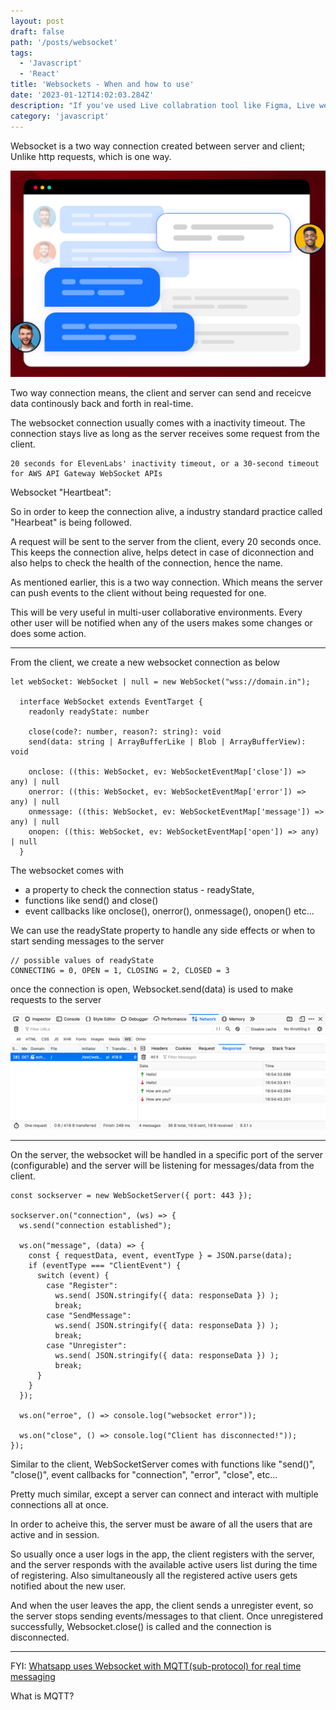 ```yaml
---
layout: post
draft: false
path: '/posts/websocket'
tags:
  - 'Javascript'
  - 'React'
title: 'Websockets - When and how to use'
date: '2023-01-12T14:02:03.284Z'
description: "If you've used Live collabration tool like Figma, Live web chat or seen Live cricket score, then you have used an websocket connection."
category: 'javascript'
---
```


Websocket is a two way connection created between server and client; Unlike http requests, which is one way.

![Websocket is a two way connection created between server and client; Unlike http requests, which is one way.](./webChat.png)

Two way connection means, the client and server can send and receicve data continously back and forth in real-time.

The websocket connection usually comes with a inactivity timeout. The connection stays live as long as the server receives some request from the client.

    20 seconds for ElevenLabs' inactivity timeout, or a 30-second timeout for AWS API Gateway WebSocket APIs

Websocket "Heartbeat":

So in order to keep the connection alive, a industry standard practice called "Hearbeat" is being followed.

A request will be sent to the server from the client, every 20 seconds once. This keeps the connection alive, helps detect in case of diconnection and also helps to check the health of the connection, hence the name.

As mentioned earlier, this is a two way connection. Which means the server can push events to the client without being requested for one.

This will be very useful in multi-user collaborative environments. Every other user will be notified when any of the users makes some changes or does some action.

<hr />

From the client, we create a new websocket connection as below

    let webSocket: WebSocket | null = new WebSocket("wss://domain.in");

      interface WebSocket extends EventTarget {
        readonly readyState: number

        close(code?: number, reason?: string): void
        send(data: string | ArrayBufferLike | Blob | ArrayBufferView): void

        onclose: ((this: WebSocket, ev: WebSocketEventMap['close']) => any) | null
        onerror: ((this: WebSocket, ev: WebSocketEventMap['error']) => any) | null
        onmessage: ((this: WebSocket, ev: WebSocketEventMap['message']) => any) | null
        onopen: ((this: WebSocket, ev: WebSocketEventMap['open']) => any) | null
      }

The websocket comes with

- a property to check the connection status - readyState,
- functions like send() and close()
- event callbacks like onclose(), onerror(), onmessage(), onopen() etc...

We can use the readyState property to handle any side effects or when to start sending messages to the server

    // possible values of readyState
    CONNECTING = 0, OPEN = 1, CLOSING = 2, CLOSED = 3

once the connection is open, Websocket.send(data) is used to make requests to the server

![once the connection is open, Websocket.send(data) is used to make requests to the server](./webSocket.png)

<hr />

On the server, the websocket will be handled in a specific port of the server (configurable) and the server will be listening for messages/data from the client.

    const sockserver = new WebSocketServer({ port: 443 });

    sockserver.on("connection", (ws) => {
      ws.send("connection established");

      ws.on("message", (data) => {
        const { requestData, event, eventType } = JSON.parse(data);
        if (eventType === "ClientEvent") {
          switch (event) {
            case "Register":
              ws.send( JSON.stringify({ data: responseData }) );
              break;
            case "SendMessage":
              ws.send( JSON.stringify({ data: responseData }) );
              break;
            case "Unregister":
              ws.send( JSON.stringify({ data: responseData }) );
              break;
          }
        }
      });

      ws.on("erroe", () => console.log("websocket error"));

      ws.on("close", () => console.log("Client has disconnected!"));
    });

Similar to the client, WebSocketServer comes with functions like "send()", "close()", event callbacks for "connection", "error", "close", etc...

Pretty much similar, except a server can connect and interact with multiple connections all at once.

In order to acheive this, the server must be aware of all the users that are active and in session.

So usually once a user logs in the app, the client registers with the server, and the server responds with the available active users list during the time of registering. Also simultaneously all the registered active users gets notified about the new user.

And when the user leaves the app, the client sends a unregister event, so the server stops sending events/messages to that client.
Once unregistered successfully, Websocket.close() is called and the connection is disconnected.

<hr />

FYI: [Whatsapp uses Websocket with MQTT(sub-protocol) for real time messaging](https://medium.com/@jayanththalla33/developer-blog-how-whatsapp-handles-real-time-messaging-and-why-messages-say-waiting-for-this-0c00231dbfe7)

What is MQTT?

<previewbox-link href="https://www.geeksforgeeks.org/computer-networks/introduction-of-message-queue-telemetry-transport-protocol-mqtt"> </previewbox-link>
